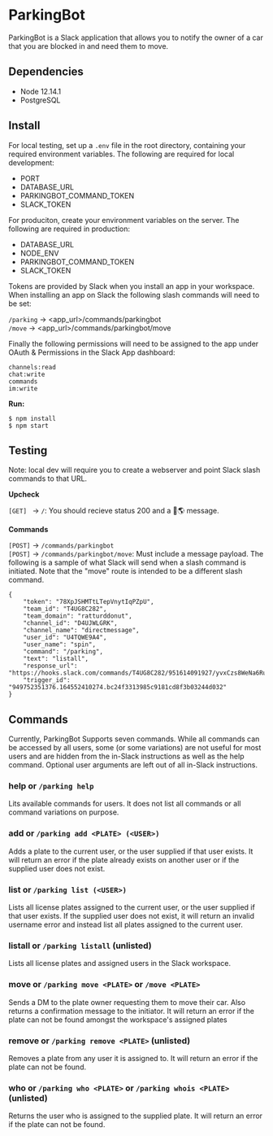 # ParkingBot

ParkingBot is a Slack application that allows you to notify the owner of a car that you are blocked in and need them to move.

## Dependencies
- Node 12.14.1
- PostgreSQL

## Install
For local testing, set up a `.env` file in the root directory, containing your required environment variables. The following are required for local development:

- PORT
- DATABASE_URL
- PARKINGBOT_COMMAND\_TOKEN
- SLACK_TOKEN

For produciton, create your environment variables on the server. The following are required in production:

- DATABASE_URL
- NODE_ENV
- PARKINGBOT_COMMAND\_TOKEN
- SLACK_TOKEN

Tokens are provided by Slack when you install an app in your workspace. When installing an app on Slack the following slash commands will need to be set:

`/parking` -> \<app_url\>/commands/parkingbot</br>
`/move` -> \<app_url\>/commands/parkingbot/move

Finally the following permissions will need to be assigned to the app under OAuth & Permissions in the Slack App dashboard:

    channels:read
    chat:write
    commands
    im:write

**Run:**

    $ npm install
    $ npm start

## Testing
Note: local dev will require you to create a webserver and point Slack slash commands to that URL.

**Upcheck**

`[GET] ` -> `/`: You should recieve status 200 and a 👋🌎 message.

**Commands**

`[POST]` -> `/commands/parkingbot`</br>
`[POST]` -> `/commands/parkingbot/move`: Must include a message payload. The following is a sample of what Slack will send when a slash command is initiated. Note that the "move" route is intended to be a different slash command.

    {
        "token": "78XpJSHMTtLTepVnytIqPZpU",
        "team_id": "T4UG8C282",
        "team_domain": "ratturddonut",
        "channel_id": "D4UJWLGRK",
        "channel_name": "directmessage",
        "user_id": "U4TQWE9A4",
        "user_name": "spin",
        "command": "/parking",
        "text": "listall",
        "response_url": "https://hooks.slack.com/commands/T4UG8C282/951614091927/yvxCzs8WeNa6RuivP34MJZi5",
        "trigger_id": "949752351376.164552410274.bc24f3313985c9181cd8f3b03244d032"
    }

## Commands
Currently, ParkingBot Supports seven commands. While all commands can be accessed by all users, some (or some variations) are not useful for most users and are hidden from the in-Slack instructions as well as the help command. Optional user arguments are left out of all in-Slack instructions.

### help or `/parking help`
Lits available commands for users. It does not list all commands or all command variations on purpose.

### add or `/parking add <PLATE> (<USER>)`
Adds a plate to the current user, or the user supplied if that user exists. It will return an error if the plate already exists on another user or if the supplied user does not exist.

### list or `/parking list (<USER>)`
Lists all license plates assigned to the current user, or the user supplied if that user exists. If the supplied user does not exist, it will return an invalid username error and instead list all plates assigned to the current user.

### listall or `/parking listall` (unlisted)
Lists all license plates and assigned users in the Slack workspace.

### move or `/parking move <PLATE>` or `/move <PLATE>`
Sends a DM to the plate owner requesting them to move their car. Also returns a confirmation message to the initiator. It will return an error if the plate can not be found amongst the workspace's assigned plates

### remove or `/parking remove <PLATE>` (unlisted)
Removes a plate from any user it is assigned to. It will return an error if the plate can not be found.

### who or `/parking who <PLATE>` or `/parking whois <PLATE>` (unlisted)
Returns the user who is assigned to the supplied plate. It will return an error if the plate can not be found.